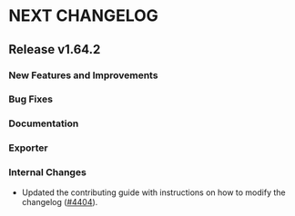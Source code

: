 # NEXT CHANGELOG

## Release v1.64.2

### New Features and Improvements

### Bug Fixes

### Documentation

### Exporter

### Internal Changes

 * Updated the contributing guide with instructions on how to modify the changelog ([#4404](https://github.com/databricks/terraform-provider-databricks/pull/4404)).
